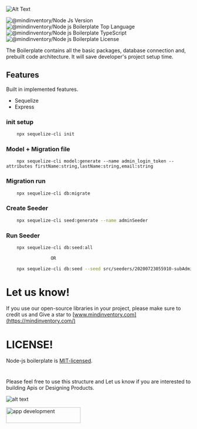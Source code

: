 ![Alt Text](https://codetru.com/images/all/NODEJS_CIRCLE.gif)



![@mindinventory/Node Js Version](https://flat.badgen.net/npm/node/next)
![@mindinventory/Node js Boilerplate Top Language](https://flat.badgen.net/badge/npm/6.14.16/blue)
![@mindinventory/Node js Boilerplate TypeScript](https://flat.badgen.net/npm/types/queri)
![@mindinventory/Node js Boilerplate License](https://flat.badgen.net/apm/license/linter)


The Boilerplate contains all the basic packages, database connection and, prebuilt code architecture. It will save developer's project setup time.

## Features
Built in implemented features.

- Sequelize
- Express



### init setup


```bash
    npx sequelize-cli init
```
### Model + Migration file

        npx sequelize-cli model:generate --name admin_login_token --attributes firstName:string,lastName:string,email:string

### Migration run

```bash
    npx sequelize-cli db:migrate
```
### Create Seeder

```bash
    npx sequelize-cli seed:generate --name adminSeeder
```

### Run Seeder


```bash
    npx sequelize-cli db:seed:all

                 OR

    npx sequelize-cli db:seed --seed src/seeders/20200723055910-subAdminAccessSeeder.js
```



# Let us know!
If you use our open-source libraries in your project, please make sure to credit us and Give a star to [www.mindinventory.com](https://mindinventory.com/)

# LICENSE!

Node-js boilerplate is [MIT-licensed](https://github.com/Mindinventory/node-js-boilerplate/blob/master/LICENSE).


#

<p>Please feel free to use this structure and Let us know if you are interested to building Apis or Designing Products.</p>



![alt text](https://git.mindinventory.com/uploads/-/system/appearance/header_logo/1/mi-logo.png)

<a href="https://www.mindinventory.com/contact-us.php?utm_source=gthb&utm_medium=repo&utm_campaign=circular-cards-stack-view" target="__blank">
<img src="https://github.com/Sammindinventory/MindInventory/raw/main/hirebutton.png" width="203" height="43"  alt="app development">
</a>
